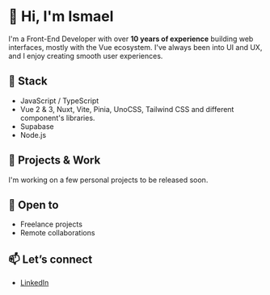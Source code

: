 # 👋 Hi, I'm Ismael

I'm a Front-End Developer with over **10 years of experience** building web interfaces, mostly with the Vue ecosystem. I've always been into UI and UX, and I enjoy creating smooth user experiences.

## 🔧 Stack

- JavaScript / TypeScript
- Vue 2 & 3, Nuxt, Vite, Pinia, UnoCSS, Tailwind CSS and different component's libraries.
- Supabase
- Node.js

## 🚀 Projects & Work

I'm working on a few personal projects to be released soon.

## 🤝 Open to

- Freelance projects  
- Remote collaborations

## 📫 Let’s connect

- [LinkedIn](https://linkedin.com/)
